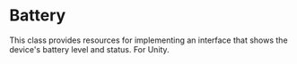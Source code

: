 # Battery
This class provides resources for implementing an interface that shows the device's battery level and status. For Unity.
